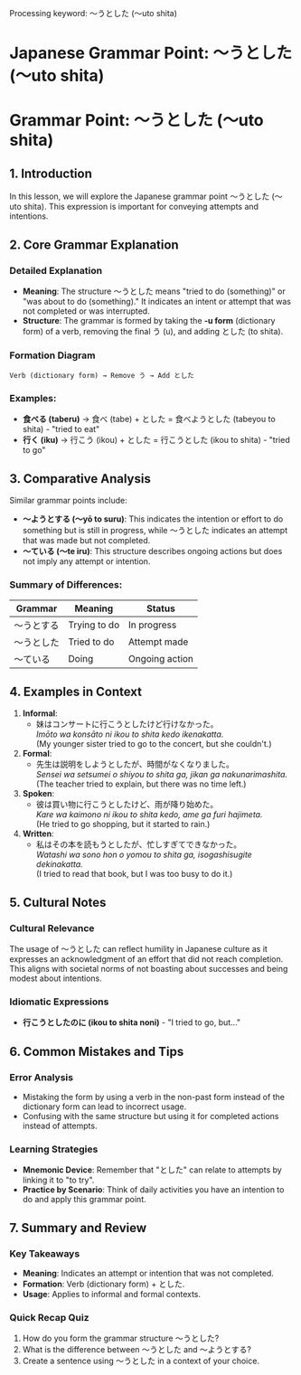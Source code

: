 Processing keyword: ～うとした (〜uto shita)
# Japanese Grammar Point: ～うとした (〜uto shita)
# Grammar Point: ～うとした (〜uto shita)
## 1. Introduction
In this lesson, we will explore the Japanese grammar point ～うとした (〜uto shita). This expression is important for conveying attempts and intentions. 
## 2. Core Grammar Explanation
### Detailed Explanation
- **Meaning**: The structure ～うとした means "tried to do (something)" or "was about to do (something)." It indicates an intent or attempt that was not completed or was interrupted.
- **Structure**: The grammar is formed by taking the **-u form** (dictionary form) of a verb, removing the final う (u), and adding とした (to shita).
### Formation Diagram
```
Verb (dictionary form) → Remove う → Add とした
```
### Examples:
- **食べる (taberu)** → 食べ (tabe) + とした = 食べようとした (tabeyou to shita) - "tried to eat"
- **行く (iku)** → 行こう (ikou) + とした = 行こうとした (ikou to shita) - "tried to go"
## 3. Comparative Analysis
Similar grammar points include:
- **～ようとする (〜yō to suru)**: This indicates the intention or effort to do something but is still in progress, while ～うとした indicates an attempt that was made but not completed.
- **～ている (〜te iru)**: This structure describes ongoing actions but does not imply any attempt or intention.
### Summary of Differences:
| Grammar | Meaning | Status   |
|---------|---------|----------|
| ～うとする | Trying to do | In progress |
| ～うとした | Tried to do | Attempt made |
| ～ている | Doing | Ongoing action |
## 4. Examples in Context
1. **Informal**: 
   - 妹はコンサートに行こうとしたけど行けなかった。  
     *Imōto wa konsāto ni ikou to shita kedo ikenakatta.*  
     (My younger sister tried to go to the concert, but she couldn't.)
2. **Formal**: 
   - 先生は説明をしようとしたが、時間がなくなりました。  
     *Sensei wa setsumei o shiyou to shita ga, jikan ga nakunarimashita.*  
     (The teacher tried to explain, but there was no time left.)
3. **Spoken**: 
   - 彼は買い物に行こうとしたけど、雨が降り始めた。  
     *Kare wa kaimono ni ikou to shita kedo, ame ga furi hajimeta.*  
     (He tried to go shopping, but it started to rain.)
4. **Written**: 
   - 私はその本を読もうとしたが、忙しすぎてできなかった。  
     *Watashi wa sono hon o yomou to shita ga, isogashisugite dekinakatta.*  
     (I tried to read that book, but I was too busy to do it.)
## 5. Cultural Notes
### Cultural Relevance
The usage of ～うとした can reflect humility in Japanese culture as it expresses an acknowledgment of an effort that did not reach completion. This aligns with societal norms of not boasting about successes and being modest about intentions.
### Idiomatic Expressions
- **行こうとしたのに (ikou to shita noni)** - "I tried to go, but..."
## 6. Common Mistakes and Tips
### Error Analysis
- Mistaking the form by using a verb in the non-past form instead of the dictionary form can lead to incorrect usage.
- Confusing with the same structure but using it for completed actions instead of attempts.
### Learning Strategies
- **Mnemonic Device**: Remember that "とした" can relate to attempts by linking it to "to try". 
- **Practice by Scenario**: Think of daily activities you have an intention to do and apply this grammar point.
## 7. Summary and Review
### Key Takeaways
- **Meaning**: Indicates an attempt or intention that was not completed.
- **Formation**: Verb (dictionary form) + とした.
- **Usage**: Applies to informal and formal contexts.
### Quick Recap Quiz
1. How do you form the grammar structure ～うとした?
2. What is the difference between ～うとした and ～ようとする?
3. Create a sentence using ～うとした in a context of your choice.
